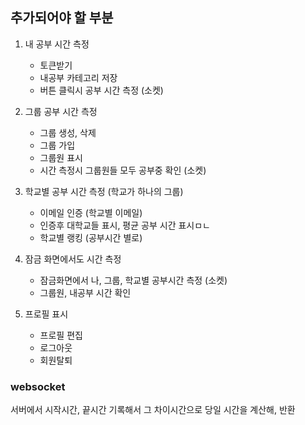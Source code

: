## 추가되어야 할 부분
1. 내 공부 시간 측정
    - 토큰받기
    - 내공부 카테고리 저장
    - 버튼 클릭시 공부 시간 측정 (소켓)

2. 그룹 공부 시간 측정
    - 그룹 생성, 삭제
    - 그룹 가입
    - 그룹원 표시
    - 시간 측정시 그룹원들 모두 공부중 확인 (소켓)

3. 학교별 공부 시간 측정 (학교가 하나의 그룹)
    - 이메일 인증 (학교별 이메일)
    - 인증후 대학교들 표시, 평균 공부 시간 표시ㅁㄴ
    - 학교별 랭킹 (공부시간 별로)

4. 잠금 화면에서도 시간 측정
    - 잠금화면에서 나, 그룹, 학교별 공부시간 측정 (소켓)
    - 그룹원, 내공부 시간 확인

5. 프로필 표시
    - 프로필 편집
    - 로그아웃
    - 회원탈퇴


### websocket
서버에서 시작시간, 끝시간 기록해서 그 차이시간으로 당일 시간을 계산해, 반환